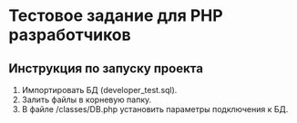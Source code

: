 # Тестовое задание для PHP разработчиков

## Инструкция по запуску проекта

1. Импортировать БД (developer_test.sql).
2. Залить файлы в корневую папку.
3. В файле /classes/DB.php установить параметры подключения к БД.

